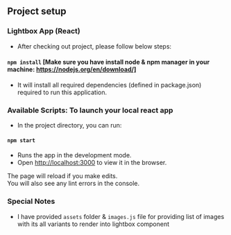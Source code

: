 ## Project setup

### Lightbox App (React)
- After checking out project, please follow below steps:

#### `npm install` [Make sure you have install node & npm manager in your machine: https://nodejs.org/en/download/]

- It will install all required dependencies (defined in package.json) required to run this application.

### Available Scripts: To launch your local react app
- In the project directory, you can run:

#### `npm start`
- Runs the app in the development mode.<br />
- Open [http://localhost:3000](http://localhost:3000) to view it in the browser.

The page will reload if you make edits.<br />
You will also see any lint errors in the console.

### Special Notes
- I have provided `assets` folder & `images.js` file for providing list of images with its all variants to render into lightbox component

